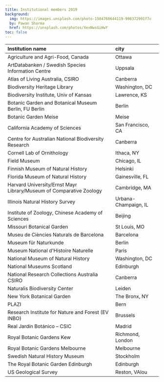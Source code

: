 ```yaml
---
title: Institutional members 2019
background:
  img: https://images.unsplash.com/photo-1504760644119-998372991f7c
  by: Pawan Sharma
  href: https://unsplash.com/photos/XexNwsGiHwY
toc: false
---
```


Institution name | city
:--- | :---
Agriculture and Agri-Food, Canada | Ottawa
ArtDatabanken / Swedish Species Information Centre | Uppsala
Atlas of Living Australia, CSIRO | Canberra
Biodiversity Heritage Library | Washington, DC
Biodiversity Institute, Univ of Kansas | Lawrence, KS
Botanic Garden and Botanical Museum Berlin, FU Berlin | Berlin
Botanic Garden Meise | Meise
California Academy of Sciences | San Francisco, CA
Centre for Australian National Biodiversity Research | Canberra
Cornell Lab of Ornithology | Ithaca, NY
Field Museum | Chicago, IL
Finnish Museum of Natural History | Helsinki
Florida Museum of Natural History | Gainesville, FL
Harvard University/Ernst Mayr Library/Museum of Comparative Zoology | Cambridge, MA
Illinois Natural History Survey | Urbana-Champaign, IL
Institute of Zoology, Chinese Academy of Sciences | Beijing
Missouri Botanical Garden | St Louis, MO
Museu de Ciències Naturals de Barcelona | Barcelona
Museum für Naturkunde | Berlin
Museum National d'Histoire Naturelle | Paris
National Museum of Natural History | Washington, DC
National Museums Scotland | Edinburgh
National Research Collections Australia CSIRO | Canberra
Naturalis Biodiversity Center | Leiden
New York Botanical Garden | The Bronx, NY
PLAZI | Bern
Research Institute for Nature and Forest (EV INBO) | Brussels
Real Jardín Botánico – CSIC | Madrid
Royal Botanic Gardens Kew | Richmond, London
Royal Botanic Gardens Melbourne | Melbourne
Swedish Natural History Museum | Stockholm
The Royal Botanic Garden Edinburgh | Edinburgh
US Geological Survey | Reston, VAlou
